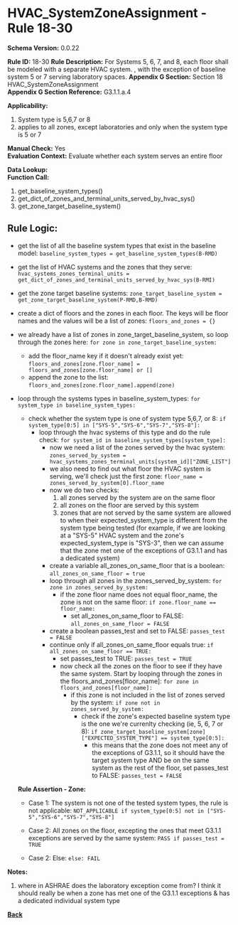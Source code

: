 # HVAC_SystemZoneAssignment - Rule 18-30
**Schema Version:** 0.0.22  

**Rule ID:** 18-30
**Rule Description:** For Systems 5, 6, 7, and 8, each floor shall be modeled with a separate HVAC system. , with the exception of baseline system 5 or 7 serving laboratory spaces.
**Appendix G Section:** Section 18 HVAC_SystemZoneAssignment  
**Appendix G Section Reference:** G3.1.1.a.4

**Applicability:** 

1. System type is 5,6,7 or 8
2. applies to all zones, except laboratories and only when the system type is 5 or 7

**Manual Check:** Yes  
**Evaluation Context:** Evaluate whether each system serves an entire floor

**Data Lookup:**   
**Function Call:** 

1. get_baseline_system_types()
2. get_dict_of_zones_and_terminal_units_served_by_hvac_sys()
3. get_zone_target_baseline_system()



## Rule Logic:  
- get the list of all the baseline system types that exist in the baseline model: `baseline_system_types = get_baseline_system_types(B-RMD)`
- get the list of HVAC systems and the zones that they serve: `hvac_systems_zones_terminal_units = get_dict_of_zones_and_terminal_units_served_by_hvac_sys(B-RMI)`
- get the zone target baseline systems: `zone_target_baseline_system = get_zone_target_baseline_system(P-RMD,B-RMD)`

- create a dict of floors and the zones in each floor.  The keys will be floor names and the values will be a list of zones: `floors_and_zones = {}`
- we already have a list of zones in zone_target_baseline_system, so loop through the zones here: `for zone in zone_target_baseline_system:`
	- add the floor_name key if it doesn't already exist yet: `floors_and_zones[zone.floor_name] = floors_and_zones[zone.floor_name] or []`
	- append the zone to the list: `floors_and_zones[zone.floor_name].append(zone)`


- loop through the systems types in baseline_system_types: `for system_type in baseline_system_types:`
	- check whether the system type is one of system type 5,6,7, or 8: `if system_type[0:5] in ["SYS-5","SYS-6","SYS-7","SYS-8"]:`
		- loop through the hvac systems of this type and do the rule check: `for system_id in baseline_system_types[system_type]:`
			- now we need a list of the zones served by the hvac system: `zones_served_by_system = hvac_systems_zones_terminal_units[system_id]["ZONE_LIST"]`
			- we also need to find out what floor the HVAC system is serving, we'll check just the first zone: `floor_name = zones_served_by_system[0].floor_name`
			- now we do two checks:
				1. all zones served by the system are on the same floor
				2. all zones on the floor are served by this system
				3. zones that are not served by the same system are allowed to when their expected_system_type is different from the system type being tested (for example, if we are looking at a "SYS-5" HVAC system and the zone's expected_system_type is "SYS-3", then we can assume that the zone met one of the exceptions of G3.1.1 and has a dedicated system)
			- create a variable all_zones_on_same_floor that is a boolean: `all_zones_on_same_floor = true`
			- loop through all zones in the zones_served_by_system: `for zone in zones_served_by_system:`
				- if the zone floor name does not equal floor_name, the zone is not on the same floor: `if zone.floor_name == floor_name:`
					- set all_zones_on_same_floor to FALSE: `all_zones_on_same_floor = FALSE`
			- create a boolean passes_test and set to FALSE: `passes_test = FALSE`
			- continue only if all_zones_on_same_floor equals true: `if all_zones_on_same_floor == TRUE:`
				- set passes_test to TRUE: `passes_test = TRUE`
				- now check all the zones on the floor to see if they have the same system.  Start by looping through the zones in the floors_and_zones[floor_name]: `for zone in floors_and_zones[floor_name]:`
					- if this zone is not included in the list of zones served by the system: `if zone not in zones_served_by_system:`
						- check if the zone's expected baseline system type is the one we're currenlty checking (ie, 5, 6, 7 or 8): `if zone_target_baseline_system[zone]["EXPECTED_SYSTEM_TYPE"] == system_type[0:5]:`
							- this means that the zone does not meet any of the exceptions of G3.1.1, so it should have the target system type AND be on the same system as the rest of the floor, set passes_test to FALSE: `passes_test = FALSE`


  **Rule Assertion - Zone:**

  - Case 1: The system is not one of the tested system types, the rule is not applicable: `NOT_APPLICABLE if system_type[0:5] not in ["SYS-5","SYS-6","SYS-7","SYS-8"]`
  
  - Case 2: All zones on the floor, excepting the ones that meet G3.1.1 exceptions are served by the same system: `PASS if passes_test = TRUE`

  - Case 2: Else: `else: FAIL`

**Notes:**

1. where in ASHRAE does the laboratory exception come from?  I think it should really be when a zone has met one of the G3.1.1 exceptions & has a dedicated individual system type

**[Back](../_toc.md)**
